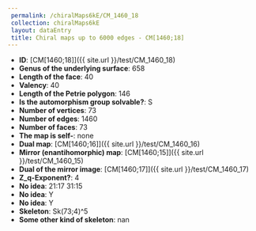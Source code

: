 ```yaml
--- 
 permalink: /chiralMaps6kE/CM_1460_18 
 collection: chiralMaps6kE
 layout: dataEntry
 title: Chiral maps up to 6000 edges - CM[1460;18]
---
```


- **ID**: [CM[1460;18]]({{ site.url }}/test/CM_1460_18)
- **Genus of the underlying surface**: 658
- **Length of the face**: 40
- **Valency**: 40
- **Length of the Petrie polygon**: 146
- **Is the automorphism group solvable?**: S
- **Number of vertices**: 73
- **Number of edges**: 1460
- **Number of faces**: 73
- **The map is self-**: none
- **Dual map**: [CM[1460;16]]({{ site.url }}/test/CM_1460_16)
- **Mirror (enantihomorphic) map**: [CM[1460;15]]({{ site.url }}/test/CM_1460_15)
- **Dual of the mirror image**: [CM[1460;17]]({{ site.url }}/test/CM_1460_17)
- **Z_q-Exponent?**: 4
- **No idea**:  21:17 31:15
- **No idea**: Y
- **No idea**: Y
- **Skeleton**: Sk(73;4)^5
- **Some other kind of skeleton**: nan
